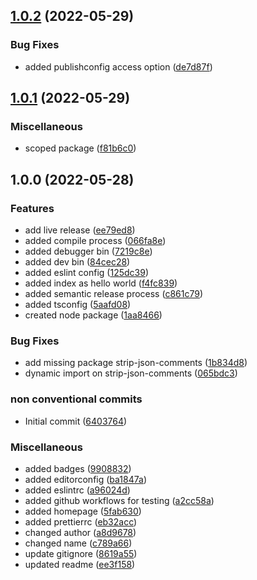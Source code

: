 ## [1.0.2](https://github.com/Mario-F/nodecli/compare/v1.0.1...v1.0.2) (2022-05-29)


### Bug Fixes

* added publishconfig access option ([de7d87f](https://github.com/Mario-F/nodecli/commit/de7d87f52d25fa8a8f912a6a570c47ed4edfdf91))

## [1.0.1](https://github.com/Mario-F/nodecli/compare/v1.0.0...v1.0.1) (2022-05-29)


### Miscellaneous

* scoped package ([f81b6c0](https://github.com/Mario-F/nodecli/commit/f81b6c08d2652dd80e65e6a081b5429787da3d59))

## 1.0.0 (2022-05-28)


### Features

* add live release ([ee79ed8](https://github.com/Mario-F/nodecli/commit/ee79ed8b82f21fde2d84d661d2af9c4ab7977abe))
* added compile process ([066fa8e](https://github.com/Mario-F/nodecli/commit/066fa8e71ca0e556085587dc6e04689d8fb3b5ee))
* added debugger bin ([7219c8e](https://github.com/Mario-F/nodecli/commit/7219c8ea8c05949aafd7f7684f8a6a86106a6a94))
* added dev bin ([84cec28](https://github.com/Mario-F/nodecli/commit/84cec286914af25eb83c743f0fdb525ce477b0e0))
* added eslint config ([125dc39](https://github.com/Mario-F/nodecli/commit/125dc3962c0f3d3a25776a6f1bd419b90cae44bc))
* added index as hello world ([f4fc839](https://github.com/Mario-F/nodecli/commit/f4fc839b06c62bb05a7655b905423931cc43748d))
* added semantic release process ([c861c79](https://github.com/Mario-F/nodecli/commit/c861c79af6abb4ca420fd3c963e0b5b41c2429c2))
* added tsconfig ([5aafd08](https://github.com/Mario-F/nodecli/commit/5aafd0810d0ddd8016e7bde65e08dafd549a5a5c))
* created node package ([1aa8466](https://github.com/Mario-F/nodecli/commit/1aa84668297c3c90ebbbd6f7aab4c93b414db2c4))


### Bug Fixes

* add missing package strip-json-comments ([1b834d8](https://github.com/Mario-F/nodecli/commit/1b834d83c16b189782f21512a4b09a3e0eef6321))
* dynamic import on strip-json-comments ([065bdc3](https://github.com/Mario-F/nodecli/commit/065bdc375cbf82a9212933bbfb21b2a027ecc12e))


### non conventional commits

* Initial commit ([6403764](https://github.com/Mario-F/nodecli/commit/64037645ef22ef2bcba652c33270b4e146a85f61))


### Miscellaneous

* added badges ([9908832](https://github.com/Mario-F/nodecli/commit/99088326f453ca9038b94796fc405ede2fd6e9d5))
* added editorconfig ([ba1847a](https://github.com/Mario-F/nodecli/commit/ba1847a652be2afbad0c039c85334c5c00d74c3a))
* added eslintrc ([a96024d](https://github.com/Mario-F/nodecli/commit/a96024d3f0166a7937e4818b549806f52ae460b8))
* added github workflows for testing ([a2cc58a](https://github.com/Mario-F/nodecli/commit/a2cc58a17f990c0b045dda144aa99d79fd82127b))
* added homepage ([5fab630](https://github.com/Mario-F/nodecli/commit/5fab630cc06e78c1a006b3452796be9712d00b12))
* added prettierrc ([eb32acc](https://github.com/Mario-F/nodecli/commit/eb32acc49caddc8400e24c1018eb60a8f813cb59))
* changed author ([a8d9678](https://github.com/Mario-F/nodecli/commit/a8d9678a4f9d4534be9090256b5a050c30622d69))
* changed name ([c789a66](https://github.com/Mario-F/nodecli/commit/c789a66a6f333730b474b832f6773ec3a4c3c529))
* update gitignore ([8619a55](https://github.com/Mario-F/nodecli/commit/8619a5530d0689935862e6dfdcbf468625668745))
* updated readme ([ee3f158](https://github.com/Mario-F/nodecli/commit/ee3f158296154af95c9b87c6e13eb453e7773b07))
